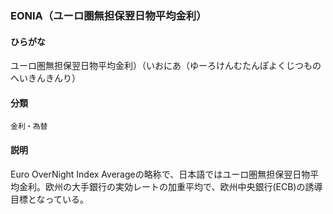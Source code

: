 <div style="display:none;">

## [あ行](securities-terms?id=あ行)

</div>

### EONIA（ユーロ圏無担保翌日物平均金利）

#### ひらがな

ユーロ圏無担保翌日物平均金利）（いおにあ（ゆーろけんむたんぽよくじつものへいきんきんり）

#### 分類

`金利・為替`

#### 説明

Euro OverNight Index Averageの略称で、日本語ではユーロ圏無担保翌日物平均金利。欧州の大手銀行の実効レートの加重平均で、欧州中央銀行(ECB)の誘導目標となっている。

<div style="display:none;">

## [か行](securities-terms?id=か行)
## [さ行](securities-terms?id=さ行)
## [た行](securities-terms?id=た行)
## [な行](securities-terms?id=な行)
## [は行](securities-terms?id=は行)
## [ま行](securities-terms?id=ま行)
## [や行](securities-terms?id=や行)
## [ら行](securities-terms?id=ら行)
## [わ行](securities-terms?id=わ行)
## [英数字・記号](securities-terms?id=英数字・記号)

</div>


